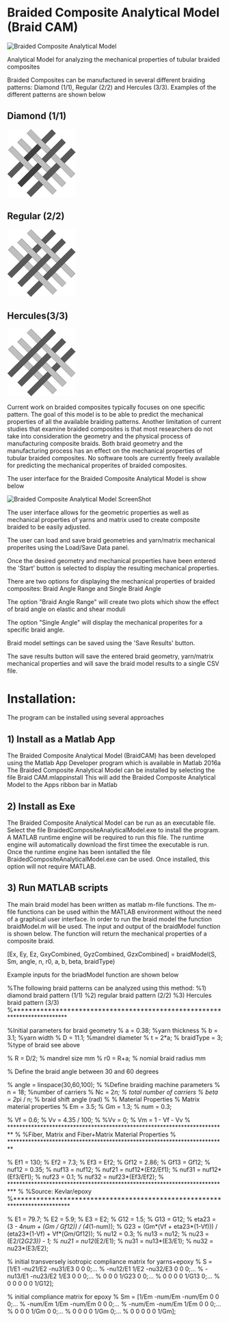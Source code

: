 # Braided Composite Analytical Model (Braid CAM)

![Braided Composite Analytical Model](https://raw.githubusercontent.com/gmelenka/BraidedCompositeAnalyticalModel/master/BraidModelLogo-01.png)

Analytical Model for analyzing the mechanical properties of tubular braided composites

Braided Composites can be manufactured in several different braiding patterns: Diamond (1/1), Regular (2/2) and Hercules (3/3).  Examples of the different patterns are shown below


## Diamond (1/1)
![Diamond (1/1)](https://raw.githubusercontent.com/gmelenka/BraidedCompositeAnalyticalModel/master/diamond.jpeg)
## Regular (2/2)
![Regular (2/2)](https://raw.githubusercontent.com/gmelenka/BraidedCompositeAnalyticalModel/master/regular.jpeg)
## Hercules(3/3)
![Hercules (3/3](https://raw.githubusercontent.com/gmelenka/BraidedCompositeAnalyticalModel/master/hercules.jpeg)

Current work on braided composites typically focuses on one specific pattern.  The goal of this model is to be able to predict the mechanical properties of all the available braiding patterns.
Another limitation of current studies that examine braided composites is that most researchers do not take into consideration the geometry and the physical process of manufacturing composite braids.
Both braid geometry and the manufacturing process has an effect on the mechanical properties of tubular braided composites.  No software tools are currently freely available for predicting the mechanical properites
of braided composites.  


The user interface for the Braided Composite Analytical Model is show below

![Braided Composite Analytical Model ScreenShot](https://raw.githubusercontent.com/gmelenka/BraidedCompositeAnalyticalModel/master/braidedCompositeModulus01.png)

The user interface allows for the geometric properties as well as mechanical properties of yarns and matrix used to create composite braided to be easily adjusted.

The user can load and save braid geometries and yarn/matrix mechanical properites using the Load/Save Data panel.

Once the desired geometry and mechanical properties have been entered the 'Start' button is selected to display the resulting mechanical properties.

There are two options for displaying the mechanical properties of braided composites: Braid Angle Range and Single Braid Angle

The option "Braid Angle Range" will create two plots which show the effect of braid angle on elastic and shear moduli

The option "Single Angle" will display the mechanical properites for a specific braid angle.

Braid model settings can be saved using the 'Save Results' button.

The save results button will save the entered braid geometry, yarn/matrix mechanical properties and will save the braid model results to a single CSV file.

# Installation:

The program can be installed using several approaches

## 1) Install as a Matlab App
The Braided Composite Analytical Model (BraidCAM) has been developed using the Matlab App Developer program which is available in Matlab 2016a
The Braided Composite Analytical Model can be installed by selecting the file Braid CAM.mlappinstall
This will add the Braided Composite Analytical Model to the Apps ribbon bar in Matlab

## 2) Install as Exe
The Braided Composite Analytical Model can be run as an executable file.
Select the file BraidedCompositeAnalyticalModel.exe to install the program. A MATLAB runtime engine will be required to run this file.  The runtime engine will automatically download the first timee the executable is run.
Once the runtime engine has been isntalled the file BraidedCompositeAnalyticalModel.exe can be used.  Once installed, this option will not require MATLAB.

## 3) Run MATLAB scripts
The main braid model has been written as matlab m-file functions.  The m-file functions can be used within the MATLAB environment without the need of a graphical user interface.  In order to run the braid model the
function braidModel.m will be used.  The input and output of the braidModel function is shown below.  The function will return the mechanical properties of a composite braid.

[Ex, Ey, Ez, GxyCombined, GyzCombined, GzxCombined] = braidModel(S, Sm, angle, n, r0, a, b, beta, braidType)

Example inputs for the briadModel function are shown below

%The following braid patterns can be analyzed using this method:
%1) diamond braid pattern (1/1)
%2) regular braid pattern (2/2)
%3) Hercules braid pattern (3/3)
%**************************************************************************

%Initial parameters for braid geometry
% a = 0.38; %yarn thickness
% b = 3.1; %yarn width
% D = 11.1; %mandrel diameter
% t = 2*a;
% braidType = 3; %type of braid see above

% R = D/2; % mandrel size mm
% r0 = R+a; % nomial braid radius mm

% Define the braid angle between 30 and 60 degrees

% angle = linspace(30,60,100); 
% %Define braiding machine parameters
% n = 18; %number of carriers
% Nc = 2*n; % total number of carriers
% beta = 2*pi / n; % braid shift angle (rad)
% % Material Properties
% Matrix material properties
% Em = 3.5;
% Gm = 1.3;
% num = 0.3;

% Vf = 0.6;
% Vv = 4.35 / 100;
% %Vv = 0;
% Vm = 1 - Vf - Vv
% *************************************************************************
% %Fiber, Matrix and Fiber+Matrix Material Properties
% *************************************************************************

% Ef1 = 130;
% Ef2 = 7.3;
% Ef3 = Ef2;
% Gf12 = 2.86;
% Gf13 = Gf12;
% nuf12 = 0.35;
% nuf13 = nuf12;
% nuf21 = nuf12*(Ef2/Ef1);
% nuf31 = nuf12*(Ef3/Ef1);
% nuf23 = 0.1;
% nuf32 = nuf23*(Ef3/Ef2);
% **************************************************************************
% %Source: Kevlar/epoxy
%***************************************************************************

% E1 = 79.7;
% E2 = 5.9;
% E3 = E2;
% G12 = 1.5;
% G13 = G12;
% eta23 = (3 - 4*num + (Gm / Gf12)) / (4*(1-num));
% G23 = (Gm*(Vf + eta23*(1-Vf))) / (eta23*(1-Vf) + Vf*(Gm/Gf12));
% nu12 = 0.3;
% nu13 = nu12;
% nu23 = (E2/(2*G23)) - 1;
% nu21 = nu12*(E2/E1);
% nu31 = nu13*(E3/E1);
% nu32 = nu23*(E3/E2);

% initial transversely isotropic compliance matrix for yarns+epoxy
% S = [1/E1 -nu21/E2 -nu31/E3 0 0 0;...
%     -nu12/E1 1/E2 -nu32/E3 0 0 0;...
%     -nu13/E1 -nu23/E2 1/E3 0 0 0;...
%     0 0 0 1/G23 0 0;...
%     0 0 0 0 1/G13 0;...
%     0 0 0 0 0 1/G12];
 

% initial compliance matrix for epoxy
% Sm = [1/Em -num/Em -num/Em 0 0 0;...
%      -num/Em 1/Em -num/Em 0 0 0;...
%      -num/Em -num/Em 1/Em 0 0 0;...
%       0 0 0 1/Gm 0 0;...
%       0 0 0 0 1/Gm 0;...
%       0 0 0 0 0 1/Gm];